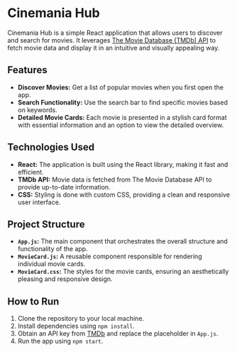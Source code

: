 # Cinemania Hub

Cinemania Hub is a simple React application that allows users to discover and search for movies. It leverages [The Movie Database (TMDb) API](https://www.themoviedb.org/documentation/api) to fetch movie data and display it in an intuitive and visually appealing way.

## Features

- **Discover Movies:** Get a list of popular movies when you first open the app.
- **Search Functionality:** Use the search bar to find specific movies based on keywords.
- **Detailed Movie Cards:** Each movie is presented in a stylish card format with essential information and an option to view the detailed overview.

## Technologies Used

- **React:** The application is built using the React library, making it fast and efficient.
- **TMDb API:** Movie data is fetched from The Movie Database API to provide up-to-date information.
- **CSS:** Styling is done with custom CSS, providing a clean and responsive user interface.

## Project Structure

- **`App.js`:** The main component that orchestrates the overall structure and functionality of the app.
- **`MovieCard.js`:** A reusable component responsible for rendering individual movie cards.
- **`MovieCard.css`:** The styles for the movie cards, ensuring an aesthetically pleasing and responsive design.

## How to Run

1. Clone the repository to your local machine.
2. Install dependencies using `npm install`.
3. Obtain an API key from [TMDb](https://www.themoviedb.org/documentation/api) and replace the placeholder in `App.js`.
4. Run the app using `npm start`.
